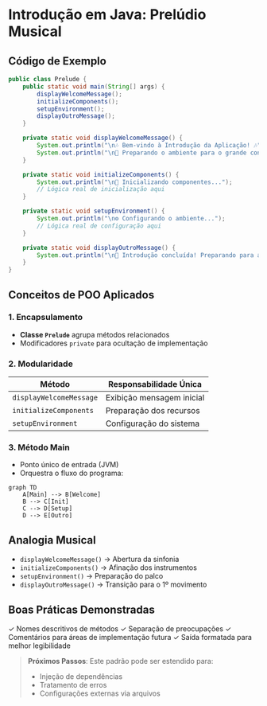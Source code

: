 # Introdução em Java: Prelúdio Musical

## Código de Exemplo
```java
public class Prelude {
    public static void main(String[] args) {
        displayWelcomeMessage();
        initializeComponents();
        setupEnvironment();
        displayOutroMessage();
    }

    private static void displayWelcomeMessage() {
        System.out.println("\n🎶 Bem-vindo à Introdução da Aplicação! 🎶");
        System.out.println("\n🎵 Preparando o ambiente para o grande concerto... 🎵");
    }

    private static void initializeComponents() {
        System.out.println("\n🔧 Inicializando componentes...");
        // Lógica real de inicialização aqui
    }

    private static void setupEnvironment() {
        System.out.println("\n⚙️ Configurando o ambiente...");
        // Lógica real de configuração aqui
    }

    private static void displayOutroMessage() {
        System.out.println("\n🎉 Introdução concluída! Preparando para a próxima fase... 🎉");
    }
}
```

## Conceitos de POO Aplicados

### 1. Encapsulamento
- **Classe `Prelude`** agrupa métodos relacionados
- Modificadores `private` para ocultação de implementação

### 2. Modularidade
| Método                  | Responsabilidade Única                  |
|-------------------------|----------------------------------------|
| `displayWelcomeMessage` | Exibição mensagem inicial              |
| `initializeComponents`  | Preparação dos recursos                |
| `setupEnvironment`      | Configuração do sistema                |

### 3. Método Main
- Ponto único de entrada (JVM)
- Orquestra o fluxo do programa:
```mermaid
graph TD
    A[Main] --> B[Welcome]
    B --> C[Init]
    C --> D[Setup]
    D --> E[Outro]
```

## Analogia Musical
- `displayWelcomeMessage()` → Abertura da sinfonia
- `initializeComponents()` → Afinação dos instrumentos
- `setupEnvironment()` → Preparação do palco
- `displayOutroMessage()` → Transição para o 1º movimento

## Boas Práticas Demonstradas
✓ Nomes descritivos de métodos
✓ Separação de preocupações
✓ Comentários para áreas de implementação futura
✓ Saída formatada para melhor legibilidade

> **Próximos Passos**: Este padrão pode ser estendido para:
> - Injeção de dependências
> - Tratamento de erros
> - Configurações externas via arquivos
